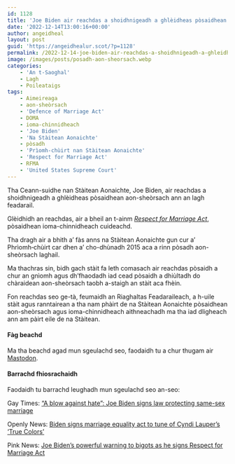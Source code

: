 ```yaml
---
id: 1128
title: 'Joe Biden air reachdas a shoidhnigeadh a ghlèidheas pòsaidhean aon-sheòrsach ann an lagh feadarail'
date: '2022-12-14T13:00:16+00:00'
author: angeidheal
layout: post
guid: 'https://angeidhealur.scot/?p=1128'
permalink: /2022-12-14-joe-biden-air-reachdas-a-shoidhnigeadh-a-ghleidheas-posaidhean-aon-sheorsach-ann-an-lagh-feadarail/
image: /images/posts/posadh-aon-sheorsach.webp
categories:
    - 'An t-Saoghal'
    - Lagh
    - Poileataigs
tags:
    - Aimeireaga
    - aon-sheòrsach
    - 'Defence of Marriage Act'
    - DOMA
    - ioma-chinnidheach
    - 'Joe Biden'
    - 'Na Stàitean Aonaichte'
    - pòsadh
    - 'Prìomh-chùirt nan Stàitean Aonaichte'
    - 'Respect for Marriage Act'
    - RFMA
    - 'United States Supreme Court'
---
```


Tha Ceann-suidhe nan Stàitean Aonaichte, Joe Biden, air reachdas a shoidhnigeadh a ghlèidheas pòsaidhean aon-sheòrsach ann an lagh feadarail.

Glèidhidh an reachdas, air a bheil an t-ainm [*Respect for Marriage Act*](https://en.wikipedia.org/wiki/Respect_for_Marriage_Act), pòsaidhean ioma-chinnidheach cuideachd.

Tha dragh air a bhith a’ fàs anns na Stàitean Aonaichte gun cur a’ Phrìomh‑chùirt car dhen a’ cho-dhùnadh 2015 aca a rinn pòsadh aon-sheòrsach laghail.

Ma thachras sin, bidh gach stàit fa leth comasach air reachdas pòsaidh a chur an gnìomh agus dh’fhaodadh iad cead pòsaidh a dhiùltadh do chàraidean aon-sheòrsach taobh a-staigh an stàit aca fhèin.

Fon reachdas seo ge-tà, feumaidh an Riaghaltas Feadaraileach, a h-uile stàit agus ranntairean a tha nam phàirt de na Stàitean Aonaichte pòsaidhean aon-sheòrsach agus ioma-chinnidheach aithneachadh ma tha iad dligheach ann am pàirt eile de na Stàitean.

#### Fàg beachd

Ma tha beachd agad mun sgeulachd seo, faodaidh tu a chur thugam air [Mastodon](https://www.mastodon.scot/@angeidheal).

#### Barrachd fhiosrachaidh

Faodaidh tu barrachd leughadh mun sgeulachd seo an-seo:

Gay Times: [“A blow against hate”: Joe Biden signs law protecting same-sex marriage](https://www.gaytimes.co.uk/life/a-blow-against-hate-joe-biden-signs-law-protecting-same-sex-marriage/)

Openly News: [Biden signs marriage equality act to tune of Cyndi Lauper’s ‘True Colors’](https://www.openlynews.com/i/?id=ebdbae46-1ead-40c6-bf11-21af9090e551)

Pink News: [Joe Biden’s powerful warning to bigots as he signs Respect for Marriage Act](https://www.thepinknews.com/2022/12/14/respect-for-marriage-act-joe-biden-signs/)
